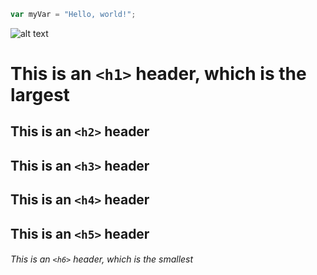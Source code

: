 ``` javascript
var myVar = "Hello, world!";
```


![alt text](https://camo.githubusercontent.com/4e4e82c65cecec49f6bbe943a014a35c74a36260883036d898fe2d6ae3513a7f/68747470733a2f2f6f63746f6465782e6769746875622e636f6d2f696d616765732f79616b746f6361742e706e67)

# This is an `<h1>` header, which is the largest

## This is an `<h2>` header

## This is an `<h3>` header

## This is an `<h4>` header

## This is an `<h5>` header

###### This is an `<h6>` header, which is the smallest
